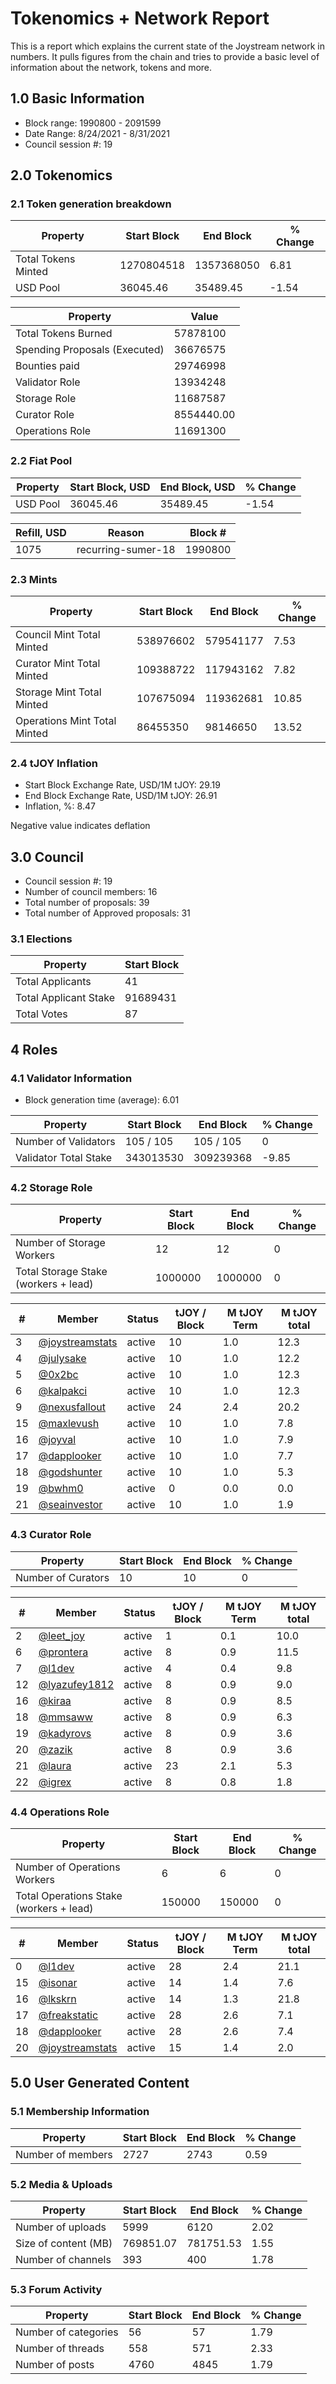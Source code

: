 # Tokenomics + Network Report
This is a report which explains the current state of the Joystream network in numbers. It pulls figures from the chain and tries to provide a basic level of information about the network, tokens and more. 

## 1.0 Basic Information
* Block range: 1990800 - 2091599
* Date Range: 8/24/2021 - 8/31/2021
* Council session #: 19

## 2.0 Tokenomics
### 2.1 Token generation breakdown
| Property            | Start Block | End Block | % Change |
|---------------------|--------------|--------------|----------|
| Total Tokens Minted |  1270804518 | 1357368050 | 6.81 |
| USD Pool |  36045.46 | 35489.45 | -1.54 |

| Property            | Value        |
|---------------------|--------------|
| Total Tokens Burned | 57878100 |
| Spending Proposals (Executed) | 36676575 |
| Bounties paid       | 29746998 |
| Validator Role      | 13934248 |
| Storage Role        | 11687587 |
| Curator Role        | 8554440.00 |
| Operations Role     | 11691300 |

### 2.2 Fiat Pool
| Property            | Start Block, USD | End Block, USD | % Change |
|---------------------|--------------|--------------|----------|
| USD Pool | 36045.46 | 35489.45 | -1.54 |

| Refill, USD | Reason | Block # |
|---------------------|--------------|--------------|
| 1075 | recurring-sumer-18 | 1990800 |


### 2.3 Mints
| Property                    | Start Block           | End Block | % Change |
|-----------------------------|-----------------------|--------------|----------|
| Council Mint Total Minted   | 538976602  | 579541177 |7.53 |
| Curator Mint Total Minted   | 109388722 | 117943162 | 7.82 |
| Storage Mint Total Minted   | 107675094 | 119362681 | 10.85 |
| Operations Mint Total Minted | 86455350 | 98146650 | 13.52 |


### 2.4 tJOY Inflation

* Start Block Exchange Rate, USD/1M tJOY: 29.19
* End Block Exchange Rate, USD/1M tJOY: 26.91
* Inflation, %: 8.47

Negative value indicates deflation

## 3.0 Council
* Council session #: 19
* Number of council members: 16
* Total number of proposals: 39
* Total number of Approved proposals: 31

### 3.1 Elections
| Property                    | Start Block  |
|-----------------------------|--------------|
| Total Applicants            | 41 |
| Total Applicant Stake       | 91689431 |
| Total Votes                 | 87 |

## 4 Roles
### 4.1 Validator Information
* Block generation time (average): 6.01

| Property                   | Start Block | End Block | % Change |
|----------------------------|--------------|--------------|----------|
| Number of Validators       | 105 / 105 | 105 / 105 | 0 |
| Validator Total Stake      | 343013530 | 309239368 | -9.85 |


### 4.2 Storage Role
| Property                | Start Block | End Block | % Change |
|-------------------------|--------------|--------------|----------|
| Number of Storage Workers | 12 | 12 | 0 |
| Total Storage Stake (workers + lead) | 1000000 | 1000000 | 0 |

| # | Member | Status | tJOY / Block | M tJOY Term | M tJOY total |
|--|--|--|--|--|--|
| 3 | [@joystreamstats](https://pioneer.joystreamstats.live/#/members/joystreamstats) | active | 10 | 1.0 | 12.3 |
| 4 | [@julysake](https://pioneer.joystreamstats.live/#/members/julysake) | active | 10 | 1.0 | 12.2 |
| 5 | [@0x2bc](https://pioneer.joystreamstats.live/#/members/0x2bc) | active | 10 | 1.0 | 12.3 |
| 6 | [@kalpakci](https://pioneer.joystreamstats.live/#/members/kalpakci) | active | 10 | 1.0 | 12.3 |
| 9 | [@nexusfallout](https://pioneer.joystreamstats.live/#/members/nexusfallout) | active | 24 | 2.4 | 20.2 |
| 15 | [@maxlevush](https://pioneer.joystreamstats.live/#/members/maxlevush) | active | 10 | 1.0 | 7.8 |
| 16 | [@joyval](https://pioneer.joystreamstats.live/#/members/joyval) | active | 10 | 1.0 | 7.9 |
| 17 | [@dapplooker](https://pioneer.joystreamstats.live/#/members/dapplooker) | active | 10 | 1.0 | 7.7 |
| 18 | [@godshunter](https://pioneer.joystreamstats.live/#/members/godshunter) | active | 10 | 1.0 | 5.3 |
| 19 | [@bwhm0](https://pioneer.joystreamstats.live/#/members/bwhm0) | active | 0 | 0.0 | 0.0 |
| 21 | [@seainvestor](https://pioneer.joystreamstats.live/#/members/seainvestor) | active | 10 | 1.0 | 1.9 |


### 4.3 Curator Role
| Property                | Start Block | End Block | % Change |
|-------------------------|--------------|--------------|----------|
| Number of Curators      | 10 | 10 | 0 |

| # | Member | Status | tJOY / Block | M tJOY Term | M tJOY total |
|--|--|--|--|--|--|
| 2 | [@leet_joy](https://pioneer.joystreamstats.live/#/members/leet_joy) | active | 1 | 0.1 | 10.0 |
| 6 | [@prontera](https://pioneer.joystreamstats.live/#/members/prontera) | active | 8 | 0.9 | 11.5 |
| 7 | [@l1dev](https://pioneer.joystreamstats.live/#/members/l1dev) | active | 4 | 0.4 | 9.8 |
| 12 | [@lyazufey1812](https://pioneer.joystreamstats.live/#/members/lyazufey1812) | active | 8 | 0.9 | 9.0 |
| 16 | [@kiraa](https://pioneer.joystreamstats.live/#/members/kiraa) | active | 8 | 0.9 | 8.5 |
| 18 | [@mmsaww](https://pioneer.joystreamstats.live/#/members/mmsaww) | active | 8 | 0.9 | 6.3 |
| 19 | [@kadyrovs](https://pioneer.joystreamstats.live/#/members/kadyrovs) | active | 8 | 0.9 | 3.6 |
| 20 | [@zazik](https://pioneer.joystreamstats.live/#/members/zazik) | active | 8 | 0.9 | 3.6 |
| 21 | [@laura](https://pioneer.joystreamstats.live/#/members/laura) | active | 23 | 2.1 | 5.3 |
| 22 | [@igrex](https://pioneer.joystreamstats.live/#/members/igrex) | active | 8 | 0.8 | 1.8 |


### 4.4 Operations Role
| Property                | Start Block | End Block | % Change |
|-------------------------|--------------|--------------|----------|
| Number of Operations Workers      | 6 | 6 | 0 |
| Total Operations Stake (workers + lead) | 150000 | 150000 | 0 |

| # | Member | Status | tJOY / Block | M tJOY Term | M tJOY total |
|--|--|--|--|--|--|
| 0 | [@l1dev](https://pioneer.joystreamstats.live/#/members/l1dev) | active | 28 | 2.4 | 21.1 |
| 15 | [@isonar](https://pioneer.joystreamstats.live/#/members/isonar) | active | 14 | 1.4 | 7.6 |
| 16 | [@lkskrn](https://pioneer.joystreamstats.live/#/members/lkskrn) | active | 14 | 1.3 | 21.8 |
| 17 | [@freakstatic](https://pioneer.joystreamstats.live/#/members/freakstatic) | active | 28 | 2.6 | 7.1 |
| 18 | [@dapplooker](https://pioneer.joystreamstats.live/#/members/dapplooker) | active | 28 | 2.6 | 7.4 |
| 20 | [@joystreamstats](https://pioneer.joystreamstats.live/#/members/joystreamstats) | active | 15 | 1.4 | 2.0 |


## 5.0 User Generated Content
### 5.1 Membership Information
| Property          | Start Block | End Block | % Change |
|-------------------|--------------|--------------|----------|
| Number of members | 2727|  2743 | 0.59 |

### 5.2 Media & Uploads
| Property                | Start Block | End Block | % Change |
|-------------------------|--------------|--------------|----------|
| Number of uploads       | 5999 | 6120  |  2.02 |
| Size of content (MB)    |  769851.07 |  781751.53 | 1.55 |
| Number of channels      |  393 | 400 | 1.78 |

### 5.3 Forum Activity
| Property          | Start Block | End Block | % Change |
|-------------------|--------------|--------------|----------|
| Number of categories | 56 | 57 | 1.79 |
| Number of threads    | 558 | 571 | 2.33 |
| Number of posts      | 4760 | 4845 | 1.79 |
